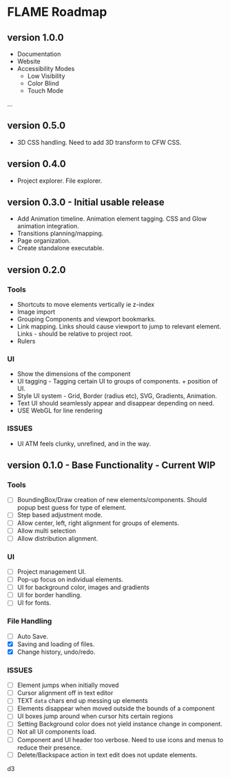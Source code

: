 # FLAME Roadmap

## version 1.0.0
- Documentation
- Website
- Accessibility Modes
    - Low Visibility
    - Color Blind
    - Touch Mode

...

## version 0.5.0
- 3D CSS handling. Need to add 3D transform to CFW CSS.


## version 0.4.0
- Project explorer. File explorer.

## version 0.3.0 - Initial usable release
- Add Animation timeline. Animation element tagging. CSS and Glow animation integration.
- Transitions planning/mapping.
- Page organization.
- Create standalone executable.

## version 0.2.0

### Tools
- Shortcuts to move elements vertically ie z-index
- Image import
- Grouping Components and viewport bookmarks.
- Link mapping. Links should cause viewport to jump to relevant element. Links - should be relative to project root.
- Rulers

### UI
- Show the dimensions of the component
- UI tagging - Tagging certain UI to groups of components. + position of UI.  
- Style UI system - Grid, Border (radius etc), SVG, Gradients, Animation.
- Text UI should seamlessly appear and disappear depending on need.
- USE WebGL for line rendering

### ISSUES
- UI ATM feels clunky, unrefined, and in the way.

## version 0.1.0 - Base Functionality - Current WIP

### Tools
- [ ] BoundingBox/Draw creation of new elements/components. Should popup best guess for type of element.
- [ ] Step based adjustment mode.
- [ ] Allow center, left, right alignment for groups of elements.
- [ ] Allow multi selection
- [ ] Allow distribution alignment.

### UI
- [ ] Project management UI.
- [ ] Pop-up focus on individual elements.
- [ ] UI for background color, images and gradients
- [ ] UI for border handling.
- [ ] UI for fonts.

### File Handling
- [ ] Auto Save.
- [x] Saving and loading of files.
- [x] Change history, undo/redo.

### ISSUES
- [ ] Element jumps when initially moved
- [ ] Cursor alignment off in text editor
- [ ] TEXT `data` chars end up messing up elements
- [ ] Elements disappear when moved outside the bounds of a component
- [ ] UI boxes jump around when cursor hits certain regions
- [ ] Setting Background color does not yield instance change in component.
- [ ] Not all UI components load.  
- [ ] Component and UI header too verbose. Need to use icons and menus to reduce their presence.
- [ ] Delete/Backspace action in text edit does not update elements.

d3
